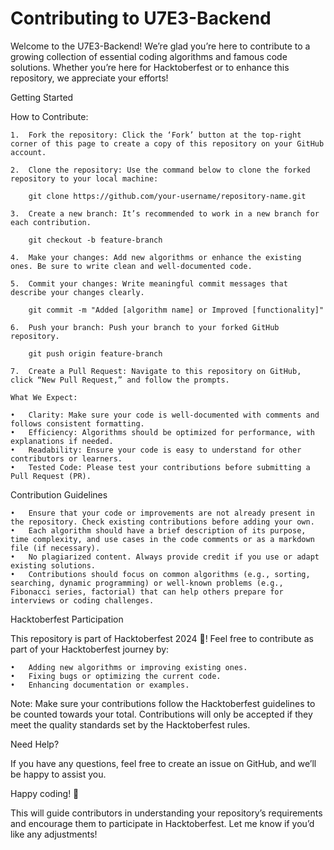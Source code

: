 # Contributing to U7E3-Backend

Welcome to the U7E3-Backend! We’re glad you’re here to contribute to a growing collection of essential coding algorithms and famous code solutions. Whether you’re here for Hacktoberfest or to enhance this repository, we appreciate your efforts!

Getting Started

How to Contribute:

	1.	Fork the repository: Click the ‘Fork’ button at the top-right corner of this page to create a copy of this repository on your GitHub account.

	2.	Clone the repository: Use the command below to clone the forked repository to your local machine:

        git clone https://github.com/your-username/repository-name.git

    3.  Create a new branch: It’s recommended to work in a new branch for each contribution.

        git checkout -b feature-branch

    4.  Make your changes: Add new algorithms or enhance the existing ones. Be sure to write clean and well-documented code.

	5.	Commit your changes: Write meaningful commit messages that describe your changes clearly.

        git commit -m "Added [algorithm name] or Improved [functionality]"

    6.  Push your branch: Push your branch to your forked GitHub repository.
    
        git push origin feature-branch

    7.	Create a Pull Request: Navigate to this repository on GitHub, click “New Pull Request,” and follow the prompts.

    What We Expect:

	•	Clarity: Make sure your code is well-documented with comments and follows consistent formatting.
	•	Efficiency: Algorithms should be optimized for performance, with explanations if needed.
	•	Readability: Ensure your code is easy to understand for other contributors or learners.
	•	Tested Code: Please test your contributions before submitting a Pull Request (PR).

Contribution Guidelines

	•	Ensure that your code or improvements are not already present in the repository. Check existing contributions before adding your own.
	•	Each algorithm should have a brief description of its purpose, time complexity, and use cases in the code comments or as a markdown file (if necessary).
	•	No plagiarized content. Always provide credit if you use or adapt existing solutions.
	•	Contributions should focus on common algorithms (e.g., sorting, searching, dynamic programming) or well-known problems (e.g., Fibonacci series, factorial) that can help others prepare for interviews or coding challenges.

Hacktoberfest Participation

This repository is part of Hacktoberfest 2024 🎉! Feel free to contribute as part of your Hacktoberfest journey by:

	•	Adding new algorithms or improving existing ones.
	•	Fixing bugs or optimizing the current code.
	•	Enhancing documentation or examples.

Note: Make sure your contributions follow the Hacktoberfest guidelines to be counted towards your total. Contributions will only be accepted if they meet the quality standards set by the Hacktoberfest rules.


Need Help?

If you have any questions, feel free to create an issue on GitHub, and we’ll be happy to assist you.

Happy coding! 🚀

This will guide contributors in understanding your repository’s requirements and encourage them to participate in Hacktoberfest. Let me know if you’d like any adjustments!
